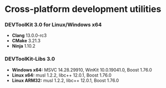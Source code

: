 # Cross-platform development utilities

### DEVToolKit 3.0 for Linux/Windows x64
- **Clang** 13.0.0-rc3
- **CMake** 3.21.3
- **Ninja** 1.10.2

### DEVToolKit-Libs 3.0
- **Windows x64:** MSVC 14.28.29910, WinKit 10.0.19041.0, Boost 1.76.0
- **Linux x64:** musl 1.2.2, libc++ 12.0.1, Boost 1.76.0
- **Linux ARM32:** musl 1.2.2, libc++ 12.0.1, Boost 1.76.0
